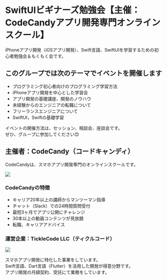 # SwiftUIビギナーズ勉強会【主催：CodeCandyアプリ開発専門オンラインスクール】
iPhoneアプリ開発（iOSアプリ開発）、Swift言語、SwiftUIを学習するための初心者勉強会＆もくもく会です。

## このグループでは次のテーマでイベントを開催します

- プログラミング初心者向けのプログラミング学習方法
- iPhoneアプリ開発を中心とした学習会
- アプリ開発の基礎講座、開発のノウハウ
- 未経験からのエンジニアの転職について
- フリーランスエンジニアについて
- SwiftUI，Swiftの基礎学習

イベントの開催方法は、セッション、相談会、座談会です。  
ぜひ、グループに参加してください😊

## 主催者：CodeCandy（コードキャンディ）
CodeCandyは、スマホアプリ開発専門のオンラインスクールです。

<img src="https://ticklecode.com/CodeCandyLP/images/kv_CodeCandy.jpg">

### CodeCandyの特徴

- キャリア20年以上の講師からマンツーマン指導
- チャット（Slack）での24時間質問受付
- 最短3ヶ月でアプリ公開にチャレンジ
- 30本以上の動画コンテンツが見放題
- 転職、キャリアアドバイス

### 運営企業：TickleCode LLC（ティクルコード）

<a href="https://ticklecode.com/"><img src="https://ticklecode.com/wp/wp-content/uploads/2016/06/logo_ticklecode.png"></a>

スマホアプリ開発に特化した事業をしています。  
Swift言語、Dart言語（Flutter）を活用した開発が得意分野です。  
アプリ開発の月額契約、受託にて業務をしています。
